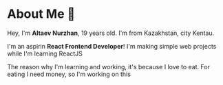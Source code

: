 # About Me :speech_balloon:
Hey, I'm **Altaev Nurzhan**, 19 years old. I'm from Kazakhstan, city Kentau.

I'm an aspirin **React Frontend Developer**!
I'm making simple web projects while I'm learning ReactJS

The reason why I'm learning and working, it's because I love to eat. For eating I need money, so I'm working on this
